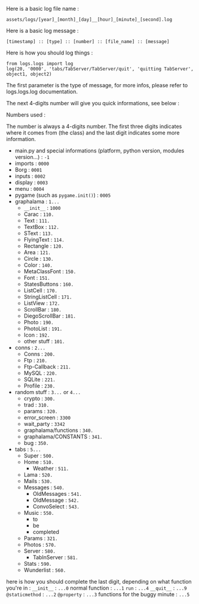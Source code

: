 Here is a basic log file name :

`assets/logs/[year]_[month]_[day]__[hour]_[minute]_[second].log`

Here is a basic log message :

`[timestamp] :: [type] :: [number] :: [file_name] :: [message]`

Here is how you should log things :
```
from logs.logs import log
log(20, '0000', 'tabs/TabServer/TabServer/quit', 'quitting TabServer', object1, object2)
```

The first parameter is the type of message, for more infos, please refer to logs.logs.log documentation.

The next 4-digits number will give you quick informations, see below :

Numbers used :

The number is always a 4-digits number. The first three digits indicates where it comes from (the class) and the last digit indicates some more information.

- main.py and special informations (platform, python version, modules version...) : `-1`
- imports : `0000`
- Borg : `0001`
- inputs : `0002`
- display : `0003`
- menu : `0004`
- pygame (such as `pygame.init()`) : `0005`
- graphalama : `1...`
    * `__init__` : `1000`
    * Carac : `110.`
    * Text : `111.`
    * TextBox : `112.`
    * SText : `113.`
    * FlyingText : `114.`
    * Rectangle : `120.`
    * Area : `121.`
    * Circle : `130.`
    * Color : `140.`
    * MetaClassFont : `150.`
    * Font : `151.`
    * StatesButtons : `160.`
    * ListCell : `170.`
    * StringListCell : `171.`
    * ListView : `172.`
    * ScrollBar : `180.`
    * DiegoScrollBar : `181.`
    * Photo : `190.`
    * PhotoList : `191.`
    * Icon : `192.`
    * other stuff : `101.`
- conns : `2...`
    * Conns : `200.`
    * Ftp : `210.`
    * Ftp-Callback : `211.`
    * MySQL : `220.`
    * SQLite : `221.`
    * Profile : `230.`
- random stuff : `3...` or `4...`
    * crypto : `300.`
    * trad : `310.`
    * params : `320.`
    * error_screen : `3300`
    * wait_party : `3342`
    * graphalama/functions : `340.`
    * graphalama/CONSTANTS : `341.`
    * bug : `350.`
- tabs : `5...`
    * Super : `500.`
    * Home : `510.`
        - Weather : `511.`
    * Lama : `520.`
    * Mails : `530.`
    * Messages : `540.`
        - OldMessages : `541.`
        - OldMessage : `542.`
        - ConvoSelect : `543.`
    * Music : `550.`
        - to
        - be
        - completed
    * Params : `321.`
    * Photos : `570.`
    * Server : `580.`
        - TabInServer : `581.`
    * Stats : `590.`
    * Wunderlist : `560.`
    
here is how you should complete the last digit, depending on what function you're in :
`__init__` : `...0`
normal function : `...1`
`run` : `...4`
`__quit__` : `...9`
`@staticmethod` : `...2`
`@property` : `...3`
functions for the buggy minute : `...5`
